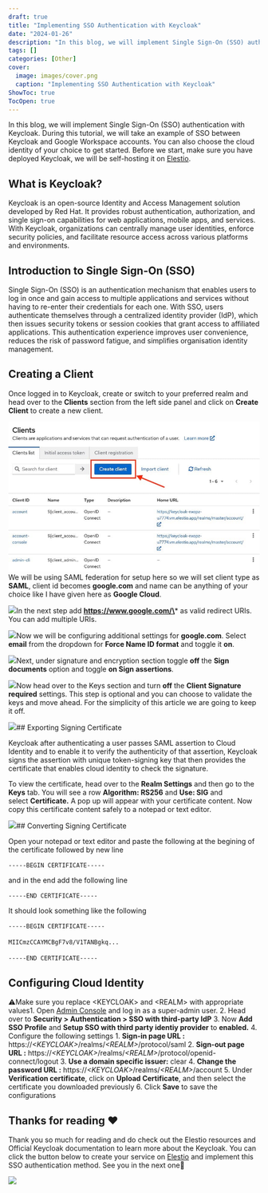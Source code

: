 ```yaml
---
draft: true
title: "Implementing SSO Authentication with Keycloak"
date: "2024-01-26"
description: "In this blog, we will implement Single Sign-On (SSO) authentication with Keycloak. During this tutorial, we will take an example of SSO between Keycloak and Google Workspace accounts. You can also choose the cloud identity of your choice to get started. Before we start, make sure you have deployed Keycloak,"
tags: []
categories: [Other]
cover:
  image: images/cover.png
  caption: "Implementing SSO Authentication with Keycloak"
ShowToc: true
TocOpen: true
---
```



In this blog, we will implement Single Sign\-On (SSO) authentication with Keycloak. During this tutorial, we will take an example of SSO between Keycloak and Google Workspace accounts. You can also choose the cloud identity of your choice to get started. Before we start, make sure you have deployed Keycloak, we will be self\-hosting it on [Elestio](https://elest.io/open-source/keycloak?ref=blog.elest.io).

## What is Keycloak?

Keycloak is an open\-source Identity and Access Management solution developed by Red Hat. It provides robust authentication, authorization, and single sign\-on capabilities for web applications, mobile apps, and services. With Keycloak, organizations can centrally manage user identities, enforce security policies, and facilitate resource access across various platforms and environments.

## Introduction to Single Sign\-On (SSO)

Single Sign\-On (SSO) is an authentication mechanism that enables users to log in once and gain access to multiple applications and services without having to re\-enter their credentials for each one. With SSO, users authenticate themselves through a centralized identity provider (IdP), which then issues security tokens or session cookies that grant access to affiliated applications. This authentication experience improves user convenience, reduces the risk of password fatigue, and simplifies organisation identity management.

## Creating a Client

Once logged in to Keycloak, create or switch to your preferred realm and head over to the **Clients** section from the left side panel and click on **Create Client** to create a new client. 

![](images/Screenshot-2024-04-24-at-7.34.33-PM.jpg)We will be using SAML federation for setup here so we will set client type as **SAML**, client id becomes **google.com** and name can be anything of your choice like I have given here as **Google Cloud**.

![](https://blog.elest.io/content/images/2024/04/Screenshot-2024-04-24-at-7.36.23-PM.jpg)In the next step add **https://www.google.com/\*** as valid redirect URIs. You can add multiple URIs.

![](https://blog.elest.io/content/images/2024/04/Screenshot-2024-04-24-at-7.36.54-PM.jpg)Now we will be configuring additional settings for **google.com**. Select **email** from the dropdown for **Force Name ID format** and toggle it **on**.

![](https://blog.elest.io/content/images/2024/04/Screenshot-2024-04-24-at-8.11.09-PM.jpg)Next, under signature and encryption section toggle **off** the **Sign documents** option and toggle **on Sign assertions**.

![](https://blog.elest.io/content/images/2024/04/Screenshot-2024-04-24-at-8.14.38-PM.jpg)Now head over to the Keys section and turn **off** the **Client Signature required** settings. This step is optional and you can choose to validate the keys and move ahead. For the simplicity of this article we are going to keep it off.

![](https://blog.elest.io/content/images/2024/04/Screenshot-2024-04-24-at-8.16.00-PM.jpg)## Exporting Signing Certificate

Keycloak after authenticating a user passes SAML assertion to Cloud Identity and to enable it to verify the authenticity of that assertion, Keycloak signs the assertion with unique token\-signing key that then provides the certificate that enables cloud identity to check the signature.

To view the certificate, head over to the **Realm Settings** and then go to the **Keys** tab. You will see a row **Algorithm: RS256** and **Use: SIG** and select **Certificate.** A pop up will appear with your certificate content. Now copy this certificate content safely to a notepad or text editor.

![](https://blog.elest.io/content/images/2024/04/Screenshot-2024-04-24-at-8.21.55-PM.jpg)## Converting Signing Certificate

Open your notepad or text editor and paste the following at the begining of the certificate followed by new line


```
-----BEGIN CERTIFICATE-----
```
and in the end add the following line


```
-----END CERTIFICATE-----
```
It should look something like the following


```
-----BEGIN CERTIFICATE----- 

MIICmzCCAYMCBgF7v8/V1TANBgkq... 

-----END CERTIFICATE-----
```
## Configuring Cloud Identity

⚠️Make sure you replace \<KEYCLOAK\> and \<REALM\> with appropriate values1. Open [Admin Console](https://admin.google.com/?ref=blog.elest.io) and log in as a super\-admin user.
2. Head over to **Security \> Authentication \> SSO with third\-party IdP**
3. Now **Add SSO Profile** and **Setup SSO with third party identiy provider** to **enabled.**
4. Configure the following settings
	1. **Sign\-in page URL :** https://*\<KEYCLOAK\>*/realms/*\<REALM\>*/protocol/saml
	2. **Sign\-out page URL :** https://*\<KEYCLOAK\>*/realms/*\<REALM\>*/protocol/openid\-connect/logout
	3. **Use a domain specific issuer:** clear
	4. **Change the password URL :** https://*\<KEYCLOAK\>*/realms/*\<REALM\>*/account
5. Under **Verification certificate**, click on **Upload Certificate**, and then select the certificate you downloaded previously
6. Click **Save** to save the configurations

## **Thanks for reading ❤️**

Thank you so much for reading and do check out the Elestio resources and Official Keycloak documentation to learn more about the Keycloak. You can click the button below to create your service on [Elestio](https://elest.io/open-source/keycloak?ref=blog.elest.io) and implement this SSO authentication method. See you in the next one👋

[![](https://pub-da36157c854648669813f3f76c526c2b.r2.dev/deploy-on-elestio-black.png)](https://elest.io/?ref=blog.elest.io)

